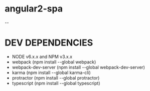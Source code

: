 # angular2-spa

--
# DEV DEPENDENCIES
- NODE v6.x.x and NPM v3.x.x
- webpack  (npm install --global webpack)
- webpack-dev-server (npm install --global webpack-dev-server)
- karma (npm install --global karma-cli)
- protractor (npm install --global protractor)
- typescript (npm install --global typescript)